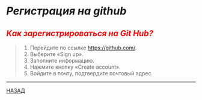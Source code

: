 # ***Регистрация на github***

<font color="red">

## ***Как зарегистрироваться на Git Hub?***

</font>


<font color="gree">

>1. Перейдите по ссылке https://github.com/.
>2. Выберите «Sign up».
>3. Заполните информацию.
>4. Нажмите кнопку «Create account».
>5. Войдите в почту, подтвердите почтовый адрес.

</font>

---
[НАЗАД](./README.md)